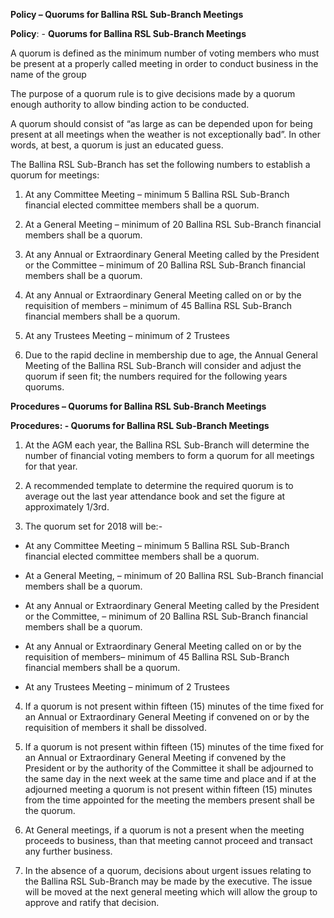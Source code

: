 **Policy – Quorums for Ballina RSL Sub-Branch Meetings**

**Policy**: - **Quorums for Ballina RSL Sub-Branch Meetings**

A quorum is defined as the minimum number of voting members who must be
present at a properly called meeting in order to conduct business in the
name of the group

The purpose of a quorum rule is to give decisions made by a quorum
enough authority to allow binding action to be conducted.

A quorum should consist of “as large as can be depended upon for being
present at all meetings when the weather is not exceptionally bad”. In
other words, at best, a quorum is just an educated guess.

The Ballina RSL Sub-Branch has set the following numbers to establish a
quorum for meetings:

1.  At any Committee Meeting – minimum 5 Ballina RSL Sub-Branch
    financial elected committee members shall be a quorum.

2.  At a General Meeting – minimum of 20 Ballina RSL Sub-Branch
    financial members shall be a quorum.

3.  At any Annual or Extraordinary General Meeting called by the
    President or the Committee – minimum of 20 Ballina RSL Sub-Branch
    financial members shall be a quorum.

4.  At any Annual or Extraordinary General Meeting called on or by the
    requisition of members – minimum of 45 Ballina RSL Sub-Branch
    financial members shall be a quorum.

5.  At any Trustees Meeting – minimum of 2 Trustees

6.  Due to the rapid decline in membership due to age, the Annual
    General Meeting of the Ballina RSL Sub-Branch will consider and
    adjust the quorum if seen fit; the numbers required for the
    following years quorums.

**Procedures – Quorums for Ballina RSL Sub-Branch Meetings**

**Procedures: - Quorums for Ballina RSL Sub-Branch Meetings**

1.  At the AGM each year, the Ballina RSL Sub-Branch will determine the
    number of financial voting members to form a quorum for all meetings
    for that year.

2.  A recommended template to determine the required quorum is to
    average out the last year attendance book and set the figure at
    approximately 1/3rd.

3.  The quorum set for 2018 will be:-

- At any Committee Meeting – minimum 5 Ballina RSL Sub-Branch financial
  elected committee members shall be a quorum.

- At a General Meeting, – minimum of 20 Ballina RSL Sub-Branch financial
  members shall be a quorum.

- At any Annual or Extraordinary General Meeting called by the President
  or the Committee, – minimum of 20 Ballina RSL Sub-Branch financial
  members shall be a quorum.

- At any Annual or Extraordinary General Meeting called on or by the
  requisition of members– minimum of 45 Ballina RSL Sub-Branch financial
  members shall be a quorum.

- At any Trustees Meeting – minimum of 2 Trustees

4.  If a quorum is not present within fifteen (15) minutes of the time
    fixed for an Annual or Extraordinary General Meeting if convened on
    or by the requisition of members it shall be dissolved.

5.  If a quorum is not present within fifteen (15) minutes of the time
    fixed for an Annual or Extraordinary General Meeting if convened by
    the President or by the authority of the Committee it shall be
    adjourned to the same day in the next week at the same time and
    place and if at the adjourned meeting a quorum is not present within
    fifteen (15) minutes from the time appointed for the meeting the
    members present shall be the quorum.

6.  At General meetings, if a quorum is not a present when the meeting
    proceeds to business, than that meeting cannot proceed and transact
    any further business.

7.  In the absence of a quorum, decisions about urgent issues relating
    to the Ballina RSL Sub-Branch may be made by the executive. The
    issue will be moved at the next general meeting which will allow the
    group to approve and ratify that decision.
